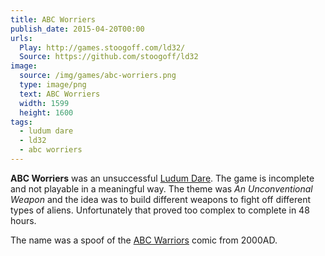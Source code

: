 ```yaml
---
title: ABC Worriers
publish_date: 2015-04-20T00:00
urls:
  Play: http://games.stoogoff.com/ld32/
  Source: https://github.com/stoogoff/ld32
image:
  source: /img/games/abc-worriers.png
  type: image/png
  text: ABC Worriers
  width: 1599
  height: 1600
tags:
  - ludum dare
  - ld32
  - abc worriers
---
```


**ABC Worriers** was an unsuccessful [Ludum Dare](http://ludumdare.com/compo/). The game is incomplete and not playable in a meaningful way. The theme was *An Unconventional Weapon* and the idea was to build different weapons to fight off different types of aliens. Unfortunately that proved too complex to complete in 48 hours.

The name was a spoof of the [ABC Warriors](https://en.wikipedia.org/wiki/ABC_Warriors) comic from 2000AD. 
